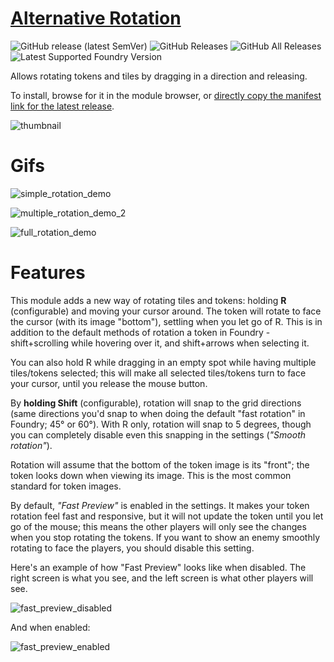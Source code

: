 # [Alternative Rotation](https://foundryvtt.com/packages/alternative-rotation/)

![GitHub release (latest SemVer)](https://img.shields.io/github/v/release/itamarcu/AlternativeRotation?style=for-the-badge) 
![GitHub Releases](https://img.shields.io/github/downloads/itamarcu/AlternativeRotation/latest/total?style=for-the-badge) 
![GitHub All Releases](https://img.shields.io/github/downloads/itamarcu/AlternativeRotation/total?style=for-the-badge&label=Downloads+total)  
![Latest Supported Foundry Version](https://img.shields.io/endpoint?url=https://foundryshields.com/version?url=https://github.com/itamarcu/AlternativeRotation/raw/master/module.json)

Allows rotating tokens and tiles by dragging in a direction and releasing.

To install, browse for it in the module browser, or [directly copy the manifest link for the latest release](https://github.com/itamarcu/AlternativeRotation/releases/latest/download/module.json).

![thumbnail](metadata/thumbnail.png)

# Gifs

![simple_rotation_demo](metadata/simple_rotation_demo.gif)

![multiple_rotation_demo_2](metadata/multiple_rotation_demo_2.gif)

![full_rotation_demo](metadata/full_rotation_demo.gif)

# Features

This module adds a new way of rotating tiles and tokens: holding **R** (configurable) and moving your cursor around.
The token will rotate to face the cursor (with its image "bottom"), settling when you let go of R. This is in 
addition to the default methods of rotation a token in Foundry - shift+scrolling while hovering over it, and shift+arrows
when selecting it. 

You can also hold R while dragging in an empty spot while having multiple tiles/tokens selected; this will make all
selected tiles/tokens turn to face your cursor, until you release the mouse button.  

By **holding Shift** (configurable), rotation will snap to the grid directions (same directions you'd snap to when doing the default 
"fast rotation" in Foundry; 45° or 60°). With R only, rotation will snap to 5 degrees, though you can completely
disable even this snapping in the settings (*"Smooth rotation"*).

Rotation will assume that the bottom of the token image is its "front"; the token looks down when viewing its image.
This is the most common standard for token images.

By default, *"Fast Preview"* is enabled in the settings. It makes your token rotation feel fast and responsive, but it
will not update the token until you let go of the mouse; this means the other players will only see the changes when you
stop rotating the tokens. If you want to show an enemy smoothly rotating to face the players, you should disable this
setting.

Here's an example of how "Fast Preview" looks like when disabled. The right screen is what you see, and the left screen
is what other players will see.

![fast_preview_disabled](metadata/fast_preview_disabled.gif)

And when enabled:

![fast_preview_enabled](metadata/fast_preview_enabled.gif)
